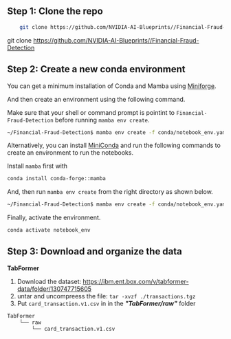 
## Step 1: Clone the repo

```bash
    git clone https://github.com/NVIDIA-AI-Blueprints//Financial-Fraud-Detection
```

git clone https://github.com/NVIDIA-AI-Blueprints//Financial-Fraud-Detection

## Step 2: Create a new conda environment

You can get a minimum installation of Conda and Mamba using [Miniforge](https://github.com/conda-forge/miniforge).

And then create an environment using the following command.

Make sure that your shell or command prompt is pointint to `Financial-Fraud-Detection` before running `mamba env create`.

```bash
~/Financial-Fraud-Detection$ mamba env create -f conda/notebook_env.yaml
```


Alternatively, you can install [MiniConda](https://docs.anaconda.com/miniconda/miniconda-install) and run the following commands to create an environment to run the notebooks.

 Install `mamba` first with

```bash
conda install conda-forge::mamba
```
And, then run `mamba env create` from the right directory as shown below.

```bash
~/Financial-Fraud-Detection$ mamba env create -f conda/notebook_env.yaml
```

Finally, activate the environment.

```bash
conda activate notebook_env
```


## Step 3: Download and organize the data

__TabFormer__</br>
1. Download the dataset: https://ibm.ent.box.com/v/tabformer-data/folder/130747715605
2. untar and uncompreess the file:  `tar -xvzf ./transactions.tgz`
3. Put `card_transaction.v1.csv` in in the ___"TabFormer/raw"___ folder 
```sh
TabFormer
    └── raw
        └── card_transaction.v1.csv
```

